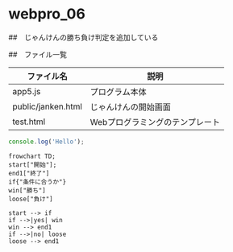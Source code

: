 # webpro_06

##　じゃんけんの勝ち負け判定を追加している

##　ファイル一覧

ファイル名 | 説明
-|-
app5.js | プログラム本体
public/janken.html | じゃんけんの開始画面
test.html | Webプログラミングのテンプレート

```javascript
console.log('Hello');
```

```mermaid
frowchart TD;
start["開始"];
end1["終了"]
if{"条件に合うか"}
win["勝ち"]
loose["負け"]

start --> if
if -->|yes| win
win --> end1
if -->|no| loose
loose --> end1
```
